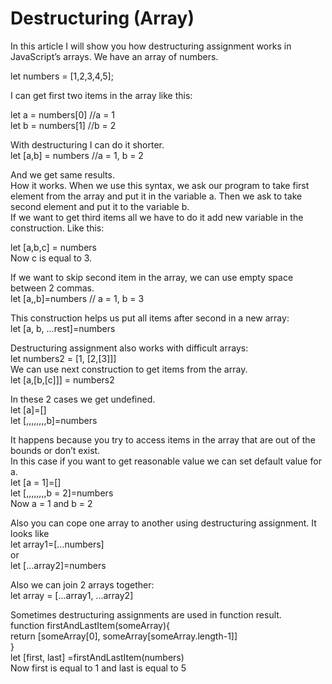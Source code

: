 # Destructuring (Array)
In this article I will show you how destructuring assignment works in JavaScript’s arrays. 
We have an array of numbers.

let numbers = [1,2,3,4,5];

I can get first two items in the array like this:  

let a = numbers[0] //a = 1  
let b = numbers[1] //b = 2  

With destructuring I can do it shorter.  
let [a,b] = numbers //a = 1, b = 2

And we get same results.  
How it works. When we use this syntax, we ask our program to take first element from the array and put it in the variable a. Then we ask to take second element and put it to the variable b.   
If we want to get third items all we have to do it add new variable in the construction. Like this:   

let [a,b,c] = numbers   
Now c is equal to 3.   

If we want to skip second item in the array, we can use empty space between 2 commas.   
let [a,,b]=numbers // a = 1, b = 3   

This construction helps us put all items after second in a new array:   
let [a, b, ...rest]=numbers    

Destructuring assignment also works with difficult arrays:  
let numbers2 = [1, [2,[3]]]   
We can use next construction to get items from the array.  
let [a,[b,[c]]] = numbers2   

In these 2 cases we get undefined.  
let [a]=[]  
let [,,,,,,,,b]=numbers   

It happens because you try to access items in the array that are out of the bounds or don’t exist.   
In this case if you want to get reasonable value we can set default value for a.   
let [a = 1]=[]   
let [,,,,,,,,b = 2]=numbers   
Now a = 1 and b = 2   

Also you can cope one array to another using destructuring assignment. It looks like   
let array1=[...numbers]   
or   
let [...array2]=numbers   

Also we can join 2 arrays together:  
let array = [...array1, ...array2]   

Sometimes destructuring assignments are used in function result.  
function firstAndLastItem(someArray){  
  return [someArray[0], someArray[someArray.length-1]]  
}  
let [first, last] =firstAndLastItem(numbers)  
Now first is equal to 1 and last is equal to 5  




